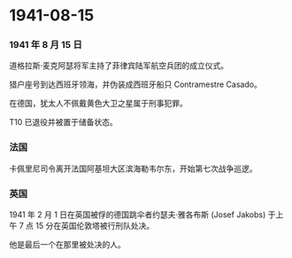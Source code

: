 # 1941-08-15

### 1941 年 8 月 15 日

道格拉斯·麦克阿瑟将军主持了菲律宾陆军航空兵团的成立仪式。

猎户座号到达西班牙领海，并伪装成西班牙船只 Contramestre Casado。

在德国，犹太人不佩戴黄色大卫之星属于刑事犯罪。

T10 已退役并被置于储备状态。

### 法国

卡佩里尼司令离开法国阿基坦大区滨海勒韦尔东，开始第七次战争巡逻。

### 英国

1941 年 2 月 1 日在英国被俘的德国跳伞者约瑟夫·雅各布斯 (Josef Jakobs)
于上午 7 点 15 分在英国伦敦塔被行刑队处决。

他是最后一个在那里被处决的人。